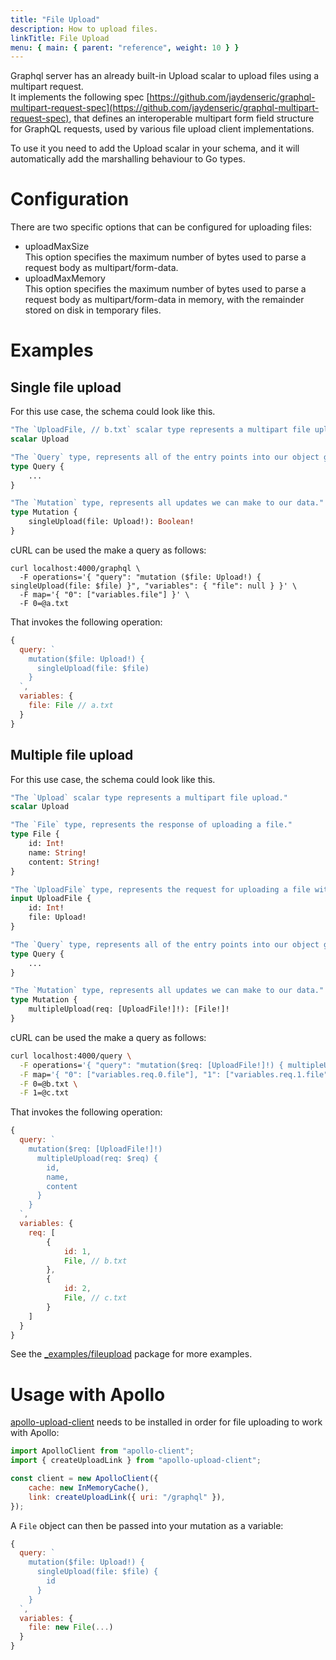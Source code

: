 ```yaml
---
title: "File Upload"
description: How to upload files.
linkTitle: File Upload
menu: { main: { parent: "reference", weight: 10 } }
---
```


Graphql server has an already built-in Upload scalar to upload files using a multipart request. \
It implements the following spec [https://github.com/jaydenseric/graphql-multipart-request-spec](https://github.com/jaydenseric/graphql-multipart-request-spec),
that defines an interoperable multipart form field structure for GraphQL requests, used by
various file upload client implementations.

To use it you need to add the Upload scalar in your schema, and it will automatically add the
marshalling behaviour to Go types.

# Configuration

There are two specific options that can be configured for uploading files:

- uploadMaxSize \
  This option specifies the maximum number of bytes used to parse a request body as multipart/form-data.
- uploadMaxMemory \
  This option specifies the maximum number of bytes used to parse a request body as
  multipart/form-data in memory, with the remainder stored on disk in temporary files.

# Examples

## Single file upload

For this use case, the schema could look like this.

```graphql
"The `UploadFile, // b.txt` scalar type represents a multipart file upload."
scalar Upload

"The `Query` type, represents all of the entry points into our object graph."
type Query {
    ...
}

"The `Mutation` type, represents all updates we can make to our data."
type Mutation {
    singleUpload(file: Upload!): Boolean!
}
```

cURL can be used the make a query as follows:

```
curl localhost:4000/graphql \
  -F operations='{ "query": "mutation ($file: Upload!) { singleUpload(file: $file) }", "variables": { "file": null } }' \
  -F map='{ "0": ["variables.file"] }' \
  -F 0=@a.txt
```

That invokes the following operation:

```javascript
{
  query: `
    mutation($file: Upload!) {
      singleUpload(file: $file)
    }
  `,
  variables: {
    file: File // a.txt
  }
}
```

## Multiple file upload

For this use case, the schema could look like this.

```graphql
"The `Upload` scalar type represents a multipart file upload."
scalar Upload

"The `File` type, represents the response of uploading a file."
type File {
    id: Int!
    name: String!
    content: String!
}

"The `UploadFile` type, represents the request for uploading a file with a certain payload."
input UploadFile {
    id: Int!
    file: Upload!
}

"The `Query` type, represents all of the entry points into our object graph."
type Query {
    ...
}

"The `Mutation` type, represents all updates we can make to our data."
type Mutation {
    multipleUpload(req: [UploadFile!]!): [File!]!
}

```

cURL can be used the make a query as follows:

```bash
curl localhost:4000/query \
  -F operations='{ "query": "mutation($req: [UploadFile!]!) { multipleUpload(req: $req) { id, name, content } }", "variables": { "req": [ { "id": 1, "file": null }, { "id": 2, "file": null } ] } }' \
  -F map='{ "0": ["variables.req.0.file"], "1": ["variables.req.1.file"] }' \
  -F 0=@b.txt \
  -F 1=@c.txt
```

That invokes the following operation:

```javascript
{
  query: `
    mutation($req: [UploadFile!]!)
      multipleUpload(req: $req) {
        id,
        name,
        content
      }
    }
  `,
  variables: {
    req: [
        {
            id: 1,
            File, // b.txt
        },
        {
            id: 2,
            File, // c.txt
        }
    ]
  }
}
```

See the [\_examples/fileupload](https://github.com/kyong0612/gqlgen/tree/master/_examples/fileupload) package for more examples.

# Usage with Apollo

[apollo-upload-client](https://github.com/jaydenseric/apollo-upload-client) needs to be installed in order for file uploading to work with Apollo:

```javascript
import ApolloClient from "apollo-client";
import { createUploadLink } from "apollo-upload-client";

const client = new ApolloClient({
	cache: new InMemoryCache(),
	link: createUploadLink({ uri: "/graphql" }),
});
```

A `File` object can then be passed into your mutation as a variable:

```javascript
{
  query: `
    mutation($file: Upload!) {
      singleUpload(file: $file) {
        id
      }
    }
  `,
  variables: {
    file: new File(...)
  }
}
```
